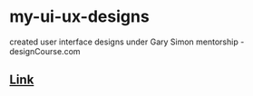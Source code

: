 # my-ui-ux-designs
created user interface designs under Gary Simon mentorship - designCourse.com

## [Link](https://www.figma.com/file/UL5AptaVzv02EWXXSlvfyq/My-Works?node-id=1%3A4775&t=NeaKpsAgvqN0sUpL-1)
